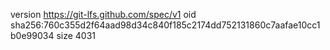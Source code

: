 version https://git-lfs.github.com/spec/v1
oid sha256:760c355d2f64aad98d34c840f185c2174dd752131860c7aafae10cc1b0e99034
size 4031
